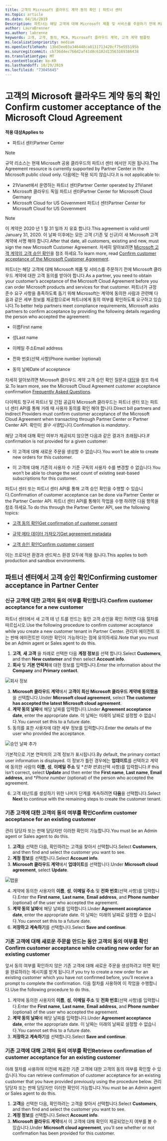 ```yaml
---
title: 고객의 Microsoft 클라우드 계약 동의 확인 | 파트너 센터
ms.topic: article
ms.date: 04/16/2019
Description: 파트너는 해당 고객에 대해 Microsoft 제품 및 서비스를 주문하기 전에 Microsoft 클라우드 계약에 대한 고객 동의를 받아야 합니다. 파트너가 규정 준수 요구 사항을 충족하도록 돕기 위해 Microsoft는 계약에 동의한 사람과 관련해 특정 세부 정보를 제공함으로써 파트너에게 동의 여부를 확인하도록 요구하고 있습니다.
author: LauraBrenner
ms.author: labrenne
keywords: 고객, 고객, 동의, MCA, Microsoft 클라우드 계약, 고객 계약 템플릿
ms.localizationpriority: medium
ms.openlocfilehash: 13bd3ee03a346448ca8131713420cf75e555195b
ms.sourcegitcommit: cb736d4ec766d2af41d8c6102d13563169386438
ms.translationtype: MT
ms.contentlocale: ko-KR
ms.lasthandoff: 10/29/2019
ms.locfileid: "73045645"
---
```

# <a name="confirm-customer-acceptance-of-the-microsoft-cloud-agreement"></a><span data-ttu-id="3e1c5-105">고객의 Microsoft 클라우드 계약 동의 확인</span><span class="sxs-lookup"><span data-stu-id="3e1c5-105">Confirm customer acceptance of the Microsoft Cloud Agreement</span></span>

<span data-ttu-id="3e1c5-106">**적용 대상**</span><span class="sxs-lookup"><span data-stu-id="3e1c5-106">**Applies to**</span></span>
-  <span data-ttu-id="3e1c5-107">파트너 센터</span><span class="sxs-lookup"><span data-stu-id="3e1c5-107">Partner Center</span></span>

> [!NOTE]
> <span data-ttu-id="3e1c5-108">규약 리소스는 현재 Microsoft 공용 클라우드의 파트너 센터 에서만 지원 됩니다.</span><span class="sxs-lookup"><span data-stu-id="3e1c5-108">The Agreement resource is currently supported by Partner Center in the Microsoft public cloud only.</span></span> <span data-ttu-id="3e1c5-109">다음에는 적용 되지 않습니다.</span><span class="sxs-lookup"><span data-stu-id="3e1c5-109">It is not applicable to:</span></span>
> * <span data-ttu-id="3e1c5-110">21Vianet에서 운영하는 파트너 센터</span><span class="sxs-lookup"><span data-stu-id="3e1c5-110">Partner Center operated by 21Vianet</span></span>
> * <span data-ttu-id="3e1c5-111">Microsoft 클라우드 독일 파트너 센터</span><span class="sxs-lookup"><span data-stu-id="3e1c5-111">Partner Center for Microsoft Cloud Germany</span></span>
> * <span data-ttu-id="3e1c5-112">Microsoft Cloud for US Government 파트너 센터</span><span class="sxs-lookup"><span data-stu-id="3e1c5-112">Partner Center for Microsoft Cloud for US Government</span></span>

>[!NOTE]
><span data-ttu-id="3e1c5-113">이 계약은 2020 년 1 월 31 일까 지 유효 합니다.</span><span class="sxs-lookup"><span data-stu-id="3e1c5-113">This agreement is valid until January 31, 2020.</span></span> <span data-ttu-id="3e1c5-114">이 날짜 이후에는 모든 고객 (기존 및 신규)이 새 Microsoft 고객 계약에 서명 해야 합니다.</span><span class="sxs-lookup"><span data-stu-id="3e1c5-114">After that date, all customers, existing and new, must sign the new Microsoft Customer Agreement.</span></span> <span data-ttu-id="3e1c5-115">자세히 알아보려면 [Microsoft 고객 계약의 고객 승인 확인](confirm-customer-agreement.md)을 참조 하세요.</span><span class="sxs-lookup"><span data-stu-id="3e1c5-115">To learn more, read [Confirm customer acceptance of the Microsoft Customer Agreement](confirm-customer-agreement.md).</span></span>

<span data-ttu-id="3e1c5-116">파트너는 해당 고객에 대해 Microsoft 제품 및 서비스를 주문하기 전에 Microsoft 클라우드 계약에 대한 고객 동의를 받아야 합니다.</span><span class="sxs-lookup"><span data-stu-id="3e1c5-116">As a partner, you need to obtain your customer’s acceptance of the Microsoft Cloud Agreement before you can order Microsoft products and services for that customer.</span></span> <span data-ttu-id="3e1c5-117">파트너가 규정 준수 요구 사항을 충족하도록 돕기 위해 Microsoft는 계약에 동의한 사람과 관련해 다음과 같은 세부 정보를 제공함으로써 파트너에게 동의 여부를 확인하도록 요구하고 있습니다.</span><span class="sxs-lookup"><span data-stu-id="3e1c5-117">To better help partners meet compliance requirements, Microsoft asks partners to confirm acceptance by providing the following details regarding the person who accepted the agreement:</span></span> 

-   <span data-ttu-id="3e1c5-118">이름</span><span class="sxs-lookup"><span data-stu-id="3e1c5-118">First name</span></span>

-   <span data-ttu-id="3e1c5-119">성</span><span class="sxs-lookup"><span data-stu-id="3e1c5-119">Last name</span></span>

-   <span data-ttu-id="3e1c5-120">이메일 주소</span><span class="sxs-lookup"><span data-stu-id="3e1c5-120">Email address</span></span>

-   <span data-ttu-id="3e1c5-121">전화 번호(선택 사항)</span><span class="sxs-lookup"><span data-stu-id="3e1c5-121">Phone number (optional)</span></span>

-   <span data-ttu-id="3e1c5-122">동의 날짜</span><span class="sxs-lookup"><span data-stu-id="3e1c5-122">Date of acceptance</span></span>

<span data-ttu-id="3e1c5-123">자세히 알아보려면 Microsoft 클라우드 계약 고객 승인 확인 질문과 [대답](https://docs.microsoft.com/partner-center/confirm-consent-faq)을 참조 하세요.</span><span class="sxs-lookup"><span data-stu-id="3e1c5-123">To learn more, see the Microsoft Cloud Agreement customer acceptance confirmation [Frequently Asked Questions](https://docs.microsoft.com/partner-center/confirm-consent-faq).</span></span>

<span data-ttu-id="3e1c5-124">다이렉트 청구서 파트너 및 간접 공급자 Microsoft 클라우드는 파트너 센터 또는 파트너 센터 API를 통해 거래 때 사용자 동의를 확인 해야 합니다.</span><span class="sxs-lookup"><span data-stu-id="3e1c5-124">Direct bill partners and Indirect Providers must confirm customer acceptance of the Microsoft Cloud Agreement when transacting through Partner Center or Partner Center API.</span></span> <span data-ttu-id="3e1c5-125">확인이 *필수 사항*입니다.</span><span class="sxs-lookup"><span data-stu-id="3e1c5-125">Confirmation is *mandatory*.</span></span>

<span data-ttu-id="3e1c5-126">해당 고객에 대해 확인 여부가 제공되지 않으면 다음과 같은 결과가 초래됩니다.</span><span class="sxs-lookup"><span data-stu-id="3e1c5-126">If confirmation is not provided for a given customer:</span></span>

-   <span data-ttu-id="3e1c5-127">이 고객에 대해 새로운 주문을 생성할 수 없습니다.</span><span class="sxs-lookup"><span data-stu-id="3e1c5-127">You won’t be able to create new orders for this customer.</span></span>

-   <span data-ttu-id="3e1c5-128">이 고객에 대해 기존의 사용자 수 기준 구독의 사용자 수를 변경할 수 없습니다.</span><span class="sxs-lookup"><span data-stu-id="3e1c5-128">You won’t be able to change the seat count of existing seat-based subscriptions for this customer.</span></span>

<span data-ttu-id="3e1c5-129">파트너 센터 또는 파트너 센터 API를 통해 고객 승인 확인을 수행할 수 있습니다.</span><span class="sxs-lookup"><span data-stu-id="3e1c5-129">Confirmation of customer acceptance can be done via Partner Center or the Partner Center API.</span></span> <span data-ttu-id="3e1c5-130">파트너 센터 API를 통해이 작업을 수행 하려면 다음 항목을 참조 하세요.</span><span class="sxs-lookup"><span data-stu-id="3e1c5-130">To do this through the Partner Center API, see the following topics:</span></span> 

-   [<span data-ttu-id="3e1c5-131">고객 동의 확인</span><span class="sxs-lookup"><span data-stu-id="3e1c5-131">Get confirmation of customer consent</span></span>](https://docs.microsoft.com/partner-center/develop/get-confirmation-of-customer-consent)

-   [<span data-ttu-id="3e1c5-132">규약 메타 데이터 가져오기</span><span class="sxs-lookup"><span data-stu-id="3e1c5-132">Get agreement metadata</span></span>](https://docs.microsoft.com/partner-center/develop/get-agreement-metadata)

-   [<span data-ttu-id="3e1c5-133">고객 승인 확인</span><span class="sxs-lookup"><span data-stu-id="3e1c5-133">Confirm customer consent</span></span>](https://docs.microsoft.com/partner-center/develop/confirm-customer-consent)


<span data-ttu-id="3e1c5-134">이는 프로덕션 환경과 샌드박스 환경 모두에 적용 됩니다.</span><span class="sxs-lookup"><span data-stu-id="3e1c5-134">This applies to both production and sandbox environments.</span></span>

## <a name="confirming-customer-acceptance-in-partner-center"></a><span data-ttu-id="3e1c5-135">파트너 센터에서 고객 승인 확인</span><span class="sxs-lookup"><span data-stu-id="3e1c5-135">Confirming customer acceptance in Partner Center</span></span>

### <a name="confirm-customer-acceptance-for-a-new-customer"></a><span data-ttu-id="3e1c5-136">신규 고객에 대한 고객의 동의 여부를 확인합니다.</span><span class="sxs-lookup"><span data-stu-id="3e1c5-136">Confirm customer acceptance for a new customer</span></span>

<span data-ttu-id="3e1c5-137">파트너 센터에서 새 고객 테 넌 트를 만드는 동안 고객 승인을 확인 하려면 다음 절차를 따르십시오.</span><span class="sxs-lookup"><span data-stu-id="3e1c5-137">Use the following procedure to confirm customer acceptance while you create a new customer tenant in Partner Center.</span></span> <span data-ttu-id="3e1c5-138">관리자 에이전트 또는 판매 에이전트만 이러한 확인이 가능하다는 점에 유의하세요.</span><span class="sxs-lookup"><span data-stu-id="3e1c5-138">Note that you must be an Admin agent or Sales agent to do this.</span></span>

1. <span data-ttu-id="3e1c5-139">**고객**, **새 고객** 을 차례로 선택한 다음 **계정 정보**를 선택 합니다.</span><span class="sxs-lookup"><span data-stu-id="3e1c5-139">Select **Customers**, and then **New customer** and then select **Account info**.</span></span>
2. <span data-ttu-id="3e1c5-140">**회사** 및 **기본 연락처**에 대한 정보를 입력합니다.</span><span class="sxs-lookup"><span data-stu-id="3e1c5-140">Enter the information about the **Company** and **Primary contact**.</span></span>

![회사 정보](images/mca/mca1.png)

3. <span data-ttu-id="3e1c5-142">**Microsoft 클라우드 계약**에서 **고객이 최신 Microsoft 클라우드 계약에 동의했음**을 선택합니다.</span><span class="sxs-lookup"><span data-stu-id="3e1c5-142">Under **Microsoft cloud agreement**, select **The customer has accepted the latest Microsoft cloud agreement**.</span></span>
4. <span data-ttu-id="3e1c5-143">**계약 동의 날짜**에 해당 날짜를 입력합니다.</span><span class="sxs-lookup"><span data-stu-id="3e1c5-143">Under **Agreement acceptance date**, enter the appropriate date.</span></span> <span data-ttu-id="3e1c5-144">이 날짜는 미래의 날짜로 설정할 수 없습니다.</span><span class="sxs-lookup"><span data-stu-id="3e1c5-144">You cannot set this to a future date.</span></span>
5. <span data-ttu-id="3e1c5-145">동의를 표한 사용자에 대한 세부 정보를 입력합니다.</span><span class="sxs-lookup"><span data-stu-id="3e1c5-145">Enter the details of the user who provided the acceptance.</span></span>

![승인 날짜 추가](images/mca/MCA3.png)

<span data-ttu-id="3e1c5-147">기본적으로 기본 연락처의 고객 정보가 표시됩니다.</span><span class="sxs-lookup"><span data-stu-id="3e1c5-147">By default, the primary contact user information is displayed.</span></span> <span data-ttu-id="3e1c5-148">이 정보가 틀린 경우에는 **업데이트**를 선택하고 계약에 동의한 사람의 **이름**, **성**, **이메일 주소** 및 \**전화 번호*(선택 사항)를 입력합니다.</span><span class="sxs-lookup"><span data-stu-id="3e1c5-148">If this isn’t correct, select **Update** and then enter the **First name**, **Last name**, **Email address**, and \**Phone number* (optional) of the person who accepted the agreement.</span></span>

6. <span data-ttu-id="3e1c5-149">고객 테넌트를 생성하기 위한 나머지 단계를 계속하려면 **다음**을 선택합니다.</span><span class="sxs-lookup"><span data-stu-id="3e1c5-149">Select **Next** to continue with the remaining steps to create the customer tenant.</span></span>

### <a name="confirm-customer-acceptance-for-an-existing-customer"></a><span data-ttu-id="3e1c5-150">기존 고객에 대한 고객의 동의 여부를 확인</span><span class="sxs-lookup"><span data-stu-id="3e1c5-150">Confirm customer acceptance for an existing customer</span></span>

<span data-ttu-id="3e1c5-151">관리 담당자 또는 판매 담당자만 이러한 확인이 가능합니다.</span><span class="sxs-lookup"><span data-stu-id="3e1c5-151">You must be an Admin agent or Sales agent to do this.</span></span>

1. <span data-ttu-id="3e1c5-152">**고객**을 선택한 다음, 확인하려는 고객을 찾아서 선택합니다.</span><span class="sxs-lookup"><span data-stu-id="3e1c5-152">Select **Customers**, and then find and select the customer you want to see.</span></span>
2. <span data-ttu-id="3e1c5-153">**계정 정보**를 선택합니다.</span><span class="sxs-lookup"><span data-stu-id="3e1c5-153">Select **Account info**.</span></span>
3. <span data-ttu-id="3e1c5-154">**Microsoft 클라우드 계약**에서 **업데이트**를 선택합니다.</span><span class="sxs-lookup"><span data-stu-id="3e1c5-154">Under **Microsoft cloud agreement**, select **Update**.</span></span>

![탭을](images/mca/mca4.png)

4. <span data-ttu-id="3e1c5-156">계약에 동의한 사용자의 **이름**, **성**, **이메일 주소** 및 **전화 번호**(선택 사항)를 입력합니다.</span><span class="sxs-lookup"><span data-stu-id="3e1c5-156">Enter the **First name**, **Last name**, **Email address**, and **Phone number** (optional) of the user who accepted the agreement.</span></span>
5. <span data-ttu-id="3e1c5-157">**계약 동의 날짜**에 해당 날짜를 입력합니다.</span><span class="sxs-lookup"><span data-stu-id="3e1c5-157">Under **Agreement acceptance date**, enter the appropriate date.</span></span> <span data-ttu-id="3e1c5-158">이 날짜는 미래의 날짜로 설정할 수 없습니다.</span><span class="sxs-lookup"><span data-stu-id="3e1c5-158">You cannot set this to a future date.</span></span>
6. <span data-ttu-id="3e1c5-159">**저장하고 계속하기**를 선택합니다.</span><span class="sxs-lookup"><span data-stu-id="3e1c5-159">Select **Save and continue**.</span></span>

### <a name="confirm-customer-acceptance-while-creating-new-order-for-an-existing-customer"></a><span data-ttu-id="3e1c5-160">기존 고객에 대해 새로운 주문을 만드는 동안 고객의 동의 여부를 확인</span><span class="sxs-lookup"><span data-stu-id="3e1c5-160">Confirm customer acceptance while creating new order for an existing customer</span></span>

<span data-ttu-id="3e1c5-161">앞서 동의 여부를 확인하지 않은 기존 고객에 대해 새로운 주문을 생성하려고 하면 확인을 완료하라는 메시지를 받게 됩니다.</span><span class="sxs-lookup"><span data-stu-id="3e1c5-161">If you try to create a new order for an existing customer which you have not confirmed before, you’ll receive a prompt to complete the confirmation.</span></span> <span data-ttu-id="3e1c5-162">다음 절차를 사용하여 이 작업을 수행합니다.</span><span class="sxs-lookup"><span data-stu-id="3e1c5-162">Use the following procedure to do this.</span></span>

1. <span data-ttu-id="3e1c5-163">계약에 동의한 사용자의 **이름**, **성**, **이메일 주소** 및 **전화 번호**(선택 사항)를 입력합니다.</span><span class="sxs-lookup"><span data-stu-id="3e1c5-163">Enter the **First name**, **Last name**, **Email address**, and **Phone number** (optional) of the user who accepted the agreement.</span></span>
2. <span data-ttu-id="3e1c5-164">**계약 동의 날짜**에 해당 날짜를 입력합니다.</span><span class="sxs-lookup"><span data-stu-id="3e1c5-164">Under **Agreement acceptance date**, enter the appropriate date.</span></span> <span data-ttu-id="3e1c5-165">이 날짜는 미래의 날짜로 설정할 수 없습니다.</span><span class="sxs-lookup"><span data-stu-id="3e1c5-165">You cannot set this to a future date.</span></span>
3. <span data-ttu-id="3e1c5-166">**저장하고 계속하기**를 선택합니다.</span><span class="sxs-lookup"><span data-stu-id="3e1c5-166">Select **Save and continue**.</span></span>

### <a name="retrieve-confirmation-of-customer-acceptance-for-an-existing-customer"></a><span data-ttu-id="3e1c5-167">기존 고객에 대해 고객의 동의 여부를 확인</span><span class="sxs-lookup"><span data-stu-id="3e1c5-167">Retrieve confirmation of customer acceptance for an existing customer</span></span>

<span data-ttu-id="3e1c5-168">아래 절차를 사용하여 이전에 제공한 기존 고객에 대한 고객의 동의 여부를 확인할 수 있습니다.</span><span class="sxs-lookup"><span data-stu-id="3e1c5-168">You can retrieve confirmation of customer acceptance for an existing customer that you have provided previously using the procedure below.</span></span> <span data-ttu-id="3e1c5-169">관리 담당자 또는 판매 담당자만 이러한 확인이 가능합니다.</span><span class="sxs-lookup"><span data-stu-id="3e1c5-169">You must be an Admin agent or Sales agent to do this.</span></span>

1. <span data-ttu-id="3e1c5-170">**고객**을 선택한 다음, 확인하려는 고객을 찾아서 선택합니다.</span><span class="sxs-lookup"><span data-stu-id="3e1c5-170">Select **Customers**, and then find and select the customer you want to see.</span></span>
2. <span data-ttu-id="3e1c5-171">**계정 정보**를 선택합니다.</span><span class="sxs-lookup"><span data-stu-id="3e1c5-171">Select **Account info**.</span></span>
3. <span data-ttu-id="3e1c5-172">**Microsoft 클라우드 계약**에서 이 고객에 대해 확인이 제공되었는지 여부를 볼 수 있습니다.</span><span class="sxs-lookup"><span data-stu-id="3e1c5-172">Under **Microsoft cloud agreement**, you’ll see whether or not confirmation has been provided for this customer.</span></span>
